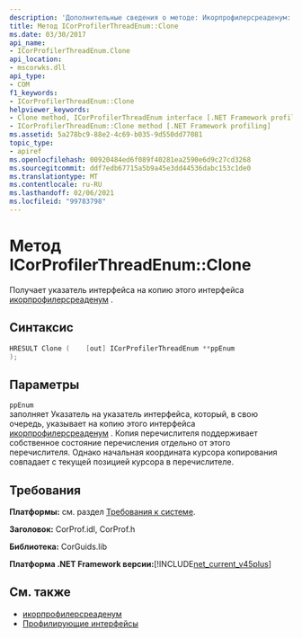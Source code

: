 ```yaml
---
description: 'Дополнительные сведения о методе: Икорпрофилерсреаденум:: Clone'
title: Метод ICorProfilerThreadEnum::Clone
ms.date: 03/30/2017
api_name:
- ICorProfilerThreadEnum.Clone
api_location:
- mscorwks.dll
api_type:
- COM
f1_keywords:
- ICorProfilerThreadEnum::Clone
helpviewer_keywords:
- Clone method, ICorProfilerThreadEnum interface [.NET Framework profiling]
- ICorProfilerThreadEnum::Clone method [.NET Framework profiling]
ms.assetid: 5a278bc9-88e2-4c69-b035-9d550dd77081
topic_type:
- apiref
ms.openlocfilehash: 00920484ed6f089f40281ea2590e6d9c27cd3268
ms.sourcegitcommit: ddf7edb67715a5b9a45e3dd44536dabc153c1de0
ms.translationtype: MT
ms.contentlocale: ru-RU
ms.lasthandoff: 02/06/2021
ms.locfileid: "99783798"
---
```

# <a name="icorprofilerthreadenumclone-method"></a>Метод ICorProfilerThreadEnum::Clone

Получает указатель интерфейса на копию этого интерфейса [икорпрофилерсреаденум](icorprofilerthreadenum-interface.md) .  
  
## <a name="syntax"></a>Синтаксис  
  
```cpp  
HRESULT Clone (    [out] ICorProfilerThreadEnum **ppEnum  
);  
```  
  
## <a name="parameters"></a>Параметры  

 `ppEnum`  
 заполняет Указатель на указатель интерфейса, который, в свою очередь, указывает на копию этого интерфейса [икорпрофилерсреаденум](icorprofilerthreadenum-interface.md) . Копия перечислителя поддерживает собственное состояние перечисления отдельно от этого перечислителя. Однако начальная координата курсора копирования совпадает с текущей позицией курсора в перечислителе.  
  
## <a name="requirements"></a>Требования  

 **Платформы:** см. раздел [Требования к системе](../../get-started/system-requirements.md).  
  
 **Заголовок:** CorProf.idl, CorProf.h  
  
 **Библиотека:** CorGuids.lib  
  
 **Платформа .NET Framework версии:**[!INCLUDE[net_current_v45plus](../../../../includes/net-current-v45plus-md.md)]  
  
## <a name="see-also"></a>См. также

- [икорпрофилерсреаденум](icorprofilerthreadenum-interface.md)
- [Профилирующие интерфейсы](profiling-interfaces.md)
